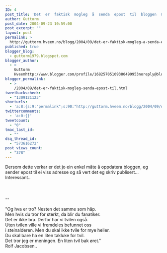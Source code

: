 ```yaml
---
ID: 4
post_title: 'Det  er  faktisk  mogleg  å  senda  epost  til  bloggen  min!'
author: Guttorm
post_date: 2004-09-23 10:59:00
post_excerpt: ""
layout: post
permalink: >
  http://guttorm.hveem.no/blogg/2004/09/det-er-faktisk-mogleg-a-senda-epost-til-bloggen-min/
published: true
blogger_blog:
  - guttorm1979.blogspot.com
blogger_author:
  - >
    Guttorm
    Hveemhttp://www.blogger.com/profile/16825705109380499953noreply@blogger.com
blogger_permalink:
  - >
    /2004/09/det-er-faktisk-mogleg-senda-epost-til.html
tweetbackscheck:
  - "1309121123"
shorturls:
  - 'a:8:{s:9:"permalink";s:90:"http://guttorm.hveem.no/blogg/2004/09/det-er-faktisk-mogleg-a-senda-epost-til-bloggen-min/";s:7:"tinyurl";s:25:"http://tinyurl.com/94qtqq";s:4:"isgd";s:17:"http://is.gd/gJ6q";s:5:"bitly";s:18:"http://bit.ly/2pAk";s:5:"snipr";s:22:"http://snipr.com/ahfl4";s:5:"snurl";s:22:"http://snurl.com/ahfl4";s:7:"snipurl";s:24:"http://snipurl.com/ahfl4";s:4:"trim";s:17:"http://tr.im/bxxe";}'
twittercomments:
  - 'a:0:{}'
tweetcount:
  - "0"
tmac_last_id:
  - ""
dsq_thread_id:
  - "573616272"
post_views_count:
  - "378"
---
```

Dersom dette verkar er det jo ein enkel måte å oppdatera bloggen, eg<br />sender epost til ei viss adresse og så vert det eg skriv publisert...<br />Interessant..<br /><br /><br /><br />-- <br /><br />"Og hva er tro? Nesten det samme som håp.<br />Men hvis du tror for sterkt, da blir du fanatiker.<br />Det er ikke bra. Derfor har vi tvilen også.<br />Uten tvilen ville vi fremdeles befunnet oss<br />i steinalderen. Men du skal ikke tvile for mye heller.<br />Du skal bare ha en liten takluke for tvil.<br />Det tror jeg er meningen. En liten tvil bak øret."<br />Rolf Jacobsen..